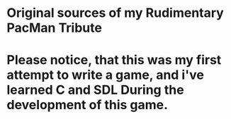 # Original sources of my Rudimentary PacMan Tribute
# Please notice, that this was my first attempt to write a game, and i've learned C and SDL During the development of this game.
#